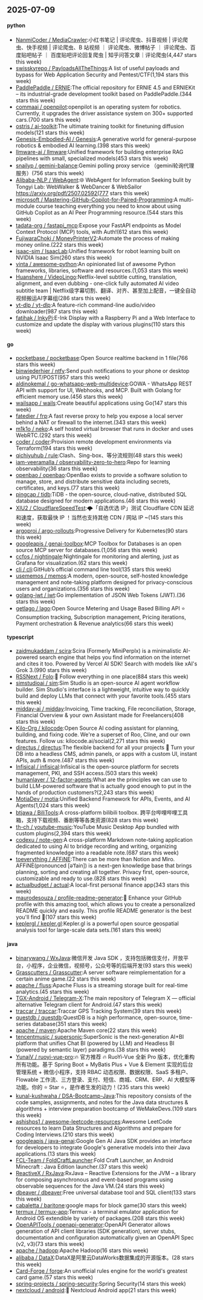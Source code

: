 ## 2025-07-09

#### python
* [NanmiCoder / MediaCrawler](https://github.com/NanmiCoder/MediaCrawler):小红书笔记 | 评论爬虫、抖音视频 | 评论爬虫、快手视频 | 评论爬虫、B 站视频 ｜ 评论爬虫、微博帖子 ｜ 评论爬虫、百度贴吧帖子 ｜ 百度贴吧评论回复爬虫 | 知乎问答文章｜评论爬虫(4,447 stars this week)
* [swisskyrepo / PayloadsAllTheThings](https://github.com/swisskyrepo/PayloadsAllTheThings):A list of useful payloads and bypass for Web Application Security and Pentest/CTF(1,194 stars this week)
* [PaddlePaddle / ERNIE](https://github.com/PaddlePaddle/ERNIE):The official repository for ERNIE 4.5 and ERNIEKit – its industrial-grade development toolkit based on PaddlePaddle.(344 stars this week)
* [commaai / openpilot](https://github.com/commaai/openpilot):openpilot is an operating system for robotics. Currently, it upgrades the driver assistance system on 300+ supported cars.(700 stars this week)
* [ostris / ai-toolkit](https://github.com/ostris/ai-toolkit):The ultimate training toolkit for finetuning diffusion models(121 stars this week)
* [Genesis-Embodied-AI / Genesis](https://github.com/Genesis-Embodied-AI/Genesis):A generative world for general-purpose robotics & embodied AI learning.(398 stars this week)
* [llmware-ai / llmware](https://github.com/llmware-ai/llmware):Unified framework for building enterprise RAG pipelines with small, specialized models(453 stars this week)
* [snailyp / gemini-balance](https://github.com/snailyp/gemini-balance):Gemini polling proxy service （gemini轮询代理服务）(756 stars this week)
* [Alibaba-NLP / WebAgent](https://github.com/Alibaba-NLP/WebAgent):🌐 WebAgent for Information Seeking bulit by Tongyi Lab: WebWalker & WebDancer & WebSailor https://arxiv.org/pdf/2507.02592(777 stars this week)
* [microsoft / Mastering-GitHub-Copilot-for-Paired-Programming](https://github.com/microsoft/Mastering-GitHub-Copilot-for-Paired-Programming):A multi-module course teaching everything you need to know about using GitHub Copilot as an AI Peer Programming resource.(544 stars this week)
* [tadata-org / fastapi_mcp](https://github.com/tadata-org/fastapi_mcp):Expose your FastAPI endpoints as Model Context Protocol (MCP) tools, with Auth!(612 stars this week)
* [FujiwaraChoki / MoneyPrinterV2](https://github.com/FujiwaraChoki/MoneyPrinterV2):Automate the process of making money online.(222 stars this week)
* [isaac-sim / IsaacLab](https://github.com/isaac-sim/IsaacLab):Unified framework for robot learning built on NVIDIA Isaac Sim(260 stars this week)
* [vinta / awesome-python](https://github.com/vinta/awesome-python):An opinionated list of awesome Python frameworks, libraries, software and resources.(1,053 stars this week)
* [Huanshere / VideoLingo](https://github.com/Huanshere/VideoLingo):Netflix-level subtitle cutting, translation, alignment, and even dubbing - one-click fully automated AI video subtitle team | Netflix级字幕切割、翻译、对齐、甚至加上配音，一键全自动视频搬运AI字幕组(286 stars this week)
* [yt-dlp / yt-dlp](https://github.com/yt-dlp/yt-dlp):A feature-rich command-line audio/video downloader(987 stars this week)
* [fatihak / InkyPi](https://github.com/fatihak/InkyPi):E-Ink Display with a Raspberry Pi and a Web Interface to customize and update the display with various plugins(110 stars this week)

#### go
* [pocketbase / pocketbase](https://github.com/pocketbase/pocketbase):Open Source realtime backend in 1 file(766 stars this week)
* [binwiederhier / ntfy](https://github.com/binwiederhier/ntfy):Send push notifications to your phone or desktop using PUT/POST(957 stars this week)
* [aldinokemal / go-whatsapp-web-multidevice](https://github.com/aldinokemal/go-whatsapp-web-multidevice):GOWA - WhatsApp REST API with support for UI, Webhooks, and MCP. Built with Golang for efficient memory use.(456 stars this week)
* [wailsapp / wails](https://github.com/wailsapp/wails):Create beautiful applications using Go(147 stars this week)
* [fatedier / frp](https://github.com/fatedier/frp):A fast reverse proxy to help you expose a local server behind a NAT or firewall to the internet.(343 stars this week)
* [m1k1o / neko](https://github.com/m1k1o/neko):A self hosted virtual browser that runs in docker and uses WebRTC.(292 stars this week)
* [coder / coder](https://github.com/coder/coder):Provision remote development environments via Terraform(194 stars this week)
* [qichiyuhub / rule](https://github.com/qichiyuhub/rule):Clash、Sing-box、等分流规则(48 stars this week)
* [iam-veeramalla / observability-zero-to-hero](https://github.com/iam-veeramalla/observability-zero-to-hero):Repo for learning observability(36 stars this week)
* [openbao / openbao](https://github.com/openbao/openbao):OpenBao exists to provide a software solution to manage, store, and distribute sensitive data including secrets, certificates, and keys.(77 stars this week)
* [pingcap / tidb](https://github.com/pingcap/tidb):TiDB - the open-source, cloud-native, distributed SQL database designed for modern applications.(46 stars this week)
* [XIU2 / CloudflareSpeedTest](https://github.com/XIU2/CloudflareSpeedTest):🌩「自选优选 IP」测试 Cloudflare CDN 延迟和速度，获取最快 IP ！当然也支持其他 CDN / 网站 IP ~(145 stars this week)
* [argoproj / argo-rollouts](https://github.com/argoproj/argo-rollouts):Progressive Delivery for Kubernetes(90 stars this week)
* [googleapis / genai-toolbox](https://github.com/googleapis/genai-toolbox):MCP Toolbox for Databases is an open source MCP server for databases.(1,056 stars this week)
* [ccfos / nightingale](https://github.com/ccfos/nightingale):Nightingale for monitoring and alerting, just as Grafana for visualization.(62 stars this week)
* [cli / cli](https://github.com/cli/cli):GitHub’s official command line tool(135 stars this week)
* [usememos / memos](https://github.com/usememos/memos):A modern, open-source, self-hosted knowledge management and note-taking platform designed for privacy-conscious users and organizations.(356 stars this week)
* [golang-jwt / jwt](https://github.com/golang-jwt/jwt):Go implementation of JSON Web Tokens (JWT).(36 stars this week)
* [getlago / lago](https://github.com/getlago/lago):Open Source Metering and Usage Based Billing API ⭐️ Consumption tracking, Subscription management, Pricing iterations, Payment orchestration & Revenue analytics(66 stars this week)

#### typescript
* [zaidmukaddam / scira](https://github.com/zaidmukaddam/scira):Scira (Formerly MiniPerplx) is a minimalistic AI-powered search engine that helps you find information on the internet and cites it too. Powered by Vercel AI SDK! Search with models like xAI's Grok 3.(990 stars this week)
* [RSSNext / Folo](https://github.com/RSSNext/Folo):🧡 Follow everything in one place(884 stars this week)
* [simstudioai / sim](https://github.com/simstudioai/sim):Sim Studio is an open-source AI agent workflow builder. Sim Studio's interface is a lightweight, intuitive way to quickly build and deploy LLMs that connect with your favorite tools.(455 stars this week)
* [midday-ai / midday](https://github.com/midday-ai/midday):Invoicing, Time tracking, File reconciliation, Storage, Financial Overview & your own Assistant made for Freelancers(408 stars this week)
* [Kilo-Org / kilocode](https://github.com/Kilo-Org/kilocode):Open Source AI coding assistant for planning, building, and fixing code. We're a superset of Roo, Cline, and our own features. Follow us: kilocode.ai/social(2,271 stars this week)
* [directus / directus](https://github.com/directus/directus):The flexible backend for all your projects 🐰 Turn your DB into a headless CMS, admin panels, or apps with a custom UI, instant APIs, auth & more.(487 stars this week)
* [Infisical / infisical](https://github.com/Infisical/infisical):Infisical is the open-source platform for secrets management, PKI, and SSH access.(503 stars this week)
* [humanlayer / 12-factor-agents](https://github.com/humanlayer/12-factor-agents):What are the principles we can use to build LLM-powered software that is actually good enough to put in the hands of production customers?(2,243 stars this week)
* [MotiaDev / motia](https://github.com/MotiaDev/motia):Unified Backend Framework for APIs, Events, and AI Agents(1,024 stars this week)
* [btjawa / BiliTools](https://github.com/btjawa/BiliTools):A cross-platform bilibili toolbox. 跨平台哔哩哔哩工具箱，支持下载视频、番剧等等各类资源(828 stars this week)
* [th-ch / youtube-music](https://github.com/th-ch/youtube-music):YouTube Music Desktop App bundled with custom plugins(2,394 stars this week)
* [codexu / note-gen](https://github.com/codexu/note-gen):A cross-platform Markdown note-taking application dedicated to using AI to bridge recording and writing, organizing fragmented knowledge into a readable note.(687 stars this week)
* [toeverything / AFFiNE](https://github.com/toeverything/AFFiNE):There can be more than Notion and Miro. AFFiNE(pronounced [ə‘fain]) is a next-gen knowledge base that brings planning, sorting and creating all together. Privacy first, open-source, customizable and ready to use.(828 stars this week)
* [actualbudget / actual](https://github.com/actualbudget/actual):A local-first personal finance app(343 stars this week)
* [maurodesouza / profile-readme-generator](https://github.com/maurodesouza/profile-readme-generator):🎨 Enhance your GitHub profile with this amazing tool, which allows you to create a personalized README quickly and easily. This profile README generator is the best you'll find 🚀(107 stars this week)
* [keplergl / kepler.gl](https://github.com/keplergl/kepler.gl):Kepler.gl is a powerful open source geospatial analysis tool for large-scale data sets.(161 stars this week)

#### java
* [binarywang / WxJava](https://github.com/binarywang/WxJava):微信开发 Java SDK ，支持包括微信支付，开放平台，小程序，企业微信，视频号，公众号等的后端开发(93 stars this week)
* [Grasscutters / Grasscutter](https://github.com/Grasscutters/Grasscutter):A server software reimplementation for a certain anime game.(22 stars this week)
* [apache / fluss](https://github.com/apache/fluss):Apache Fluss is a streaming storage built for real-time analytics.(45 stars this week)
* [TGX-Android / Telegram-X](https://github.com/TGX-Android/Telegram-X):The main repository of Telegram X — official alternative Telegram client for Android.(47 stars this week)
* [traccar / traccar](https://github.com/traccar/traccar):Traccar GPS Tracking System(39 stars this week)
* [questdb / questdb](https://github.com/questdb/questdb):QuestDB is a high performance, open-source, time-series database(351 stars this week)
* [apache / maven](https://github.com/apache/maven):Apache Maven core(22 stars this week)
* [tencentmusic / supersonic](https://github.com/tencentmusic/supersonic):SuperSonic is the next-generation AI+BI platform that unifies Chat BI (powered by LLM) and Headless BI (powered by semantic layer) paradigms.(38 stars this week)
* [YunaiV / ruoyi-vue-pro](https://github.com/YunaiV/ruoyi-vue-pro):🔥 官方推荐 🔥 RuoYi-Vue 全新 Pro 版本，优化重构所有功能。基于 Spring Boot + MyBatis Plus + Vue & Element 实现的后台管理系统 + 微信小程序，支持 RBAC 动态权限、数据权限、SaaS 多租户、Flowable 工作流、三方登录、支付、短信、商城、CRM、ERP、AI 大模型等功能。你的 ⭐️ Star ⭐️，是作者生发的动力！(235 stars this week)
* [kunal-kushwaha / DSA-Bootcamp-Java](https://github.com/kunal-kushwaha/DSA-Bootcamp-Java):This repository consists of the code samples, assignments, and notes for the Java data structures & algorithms + interview preparation bootcamp of WeMakeDevs.(109 stars this week)
* [ashishps1 / awesome-leetcode-resources](https://github.com/ashishps1/awesome-leetcode-resources):Awesome LeetCode resources to learn Data Structures and Algorithms and prepare for Coding Interviews.(210 stars this week)
* [googleapis / java-genai](https://github.com/googleapis/java-genai):Google Gen AI Java SDK provides an interface for developers to integrate Google's generative models into their Java applications.(13 stars this week)
* [FCL-Team / FoldCraftLauncher](https://github.com/FCL-Team/FoldCraftLauncher):Fold Craft Launcher, an Android Minecraft : Java Edition launcher.(37 stars this week)
* [ReactiveX / RxJava](https://github.com/ReactiveX/RxJava):RxJava – Reactive Extensions for the JVM – a library for composing asynchronous and event-based programs using observable sequences for the Java VM.(24 stars this week)
* [dbeaver / dbeaver](https://github.com/dbeaver/dbeaver):Free universal database tool and SQL client(133 stars this week)
* [cabaletta / baritone](https://github.com/cabaletta/baritone):google maps for block game(30 stars this week)
* [termux / termux-app](https://github.com/termux/termux-app):Termux - a terminal emulator application for Android OS extendible by variety of packages.(208 stars this week)
* [OpenAPITools / openapi-generator](https://github.com/OpenAPITools/openapi-generator):OpenAPI Generator allows generation of API client libraries (SDK generation), server stubs, documentation and configuration automatically given an OpenAPI Spec (v2, v3)(73 stars this week)
* [apache / hadoop](https://github.com/apache/hadoop):Apache Hadoop(16 stars this week)
* [alibaba / DataX](https://github.com/alibaba/DataX):DataX是阿里云DataWorks数据集成的开源版本。(28 stars this week)
* [Card-Forge / forge](https://github.com/Card-Forge/forge):An unofficial rules engine for the world's greatest card game.(57 stars this week)
* [spring-projects / spring-security](https://github.com/spring-projects/spring-security):Spring Security(14 stars this week)
* [nextcloud / android](https://github.com/nextcloud/android):📱 Nextcloud Android app(21 stars this week)
